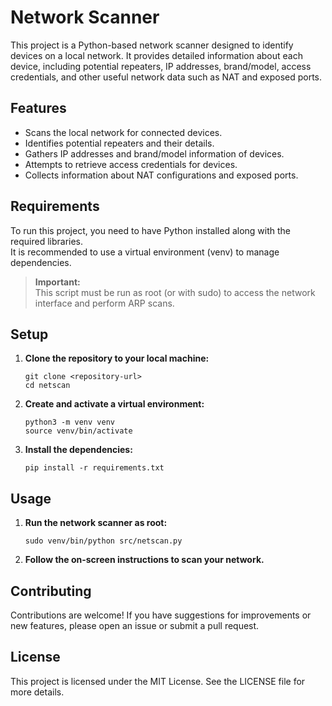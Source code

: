 # Network Scanner

This project is a Python-based network scanner designed to identify devices on a local network. It provides detailed information about each device, including potential repeaters, IP addresses, brand/model, access credentials, and other useful network data such as NAT and exposed ports.

## Features

- Scans the local network for connected devices.
- Identifies potential repeaters and their details.
- Gathers IP addresses and brand/model information of devices.
- Attempts to retrieve access credentials for devices.
- Collects information about NAT configurations and exposed ports.

## Requirements

To run this project, you need to have Python installed along with the required libraries.  
It is recommended to use a virtual environment (venv) to manage dependencies.

> **Important:**  
> This script must be run as root (or with sudo) to access the network interface and perform ARP scans.

## Setup

1. **Clone the repository to your local machine:**
   ```
   git clone <repository-url>
   cd netscan
   ```

2. **Create and activate a virtual environment:**
   ```
   python3 -m venv venv
   source venv/bin/activate
   ```

3. **Install the dependencies:**
   ```
   pip install -r requirements.txt
   ```

## Usage

1. **Run the network scanner as root:**
   ```
   sudo venv/bin/python src/netscan.py
   ```

2. **Follow the on-screen instructions to scan your network.**

## Contributing

Contributions are welcome! If you have suggestions for improvements or new features, please open an issue or submit a pull request.

## License

This project is licensed under the MIT License. See the LICENSE file for more details.